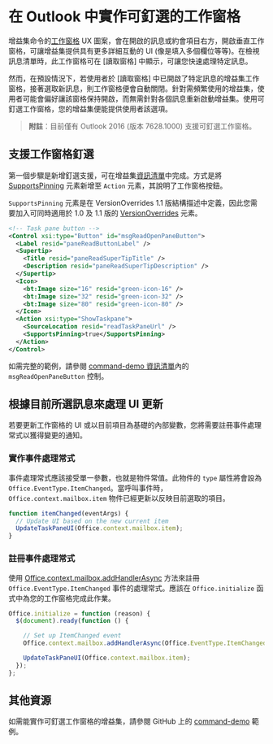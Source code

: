 # <a name="implement-a-pinnable-taskpane-in-outlook"></a>在 Outlook 中實作可釘選的工作窗格

增益集命令的[工作窗格](../add-in-commands-for-outlook.md#launching-a-task-pane) UX 圖案，會在開啟的訊息或約會項目右方，開啟垂直工作窗格，可讓增益集提供具有更多詳細互動的 UI (像是填入多個欄位等等)。在檢視訊息清單時，此工作窗格可在 [讀取窗格] 中顯示，可讓您快速處理特定訊息。

然而，在預設情況下，若使用者於 [讀取窗格] 中已開啟了特定訊息的增益集工作窗格，接著選取新訊息，則工作窗格便會自動關閉。針對需頻繁使用的增益集，使用者可能會偏好讓該窗格保持開啟，而無需針對各個訊息重新啟動增益集。使用可釘選工作窗格，您的增益集便能提供使用者該選項。

> **附註**：目前僅有 Outlook 2016 (版本 7628.1000) 支援可釘選工作窗格。

## <a name="support-taskpane-pinning"></a>支援工作窗格釘選

第一個步驟是新增釘選支援，可在增益集[資訊清單](./manifests.md)中完成。方式是將 [SupportsPinning](../../../reference/manifest/action.md#supportspinning) 元素新增至 `Action` 元素，其說明了工作窗格按鈕。

`SupportsPinning` 元素是在 VersionOverrides 1.1 版結構描述中定義，因此您需要加入可同時適用於 1.0 及 1.1 版的 [VersionOverrides](../../../reference/manifest/versionoverrides.md) 元素。

```xml
<!-- Task pane button -->
<Control xsi:type="Button" id="msgReadOpenPaneButton">
  <Label resid="paneReadButtonLabel" />
  <Supertip>
    <Title resid="paneReadSuperTipTitle" />
    <Description resid="paneReadSuperTipDescription" />
  </Supertip>
  <Icon>
    <bt:Image size="16" resid="green-icon-16" />
    <bt:Image size="32" resid="green-icon-32" />
    <bt:Image size="80" resid="green-icon-80" />
  </Icon>
  <Action xsi:type="ShowTaskpane">
    <SourceLocation resid="readTaskPaneUrl" />
    <SupportsPinning>true</SupportsPinning>
  </Action>
</Control>
```

如需完整的範例，請參閱 [command-demo 資訊清單](https://github.com/jasonjoh/command-demo/blob/master/command-demo-manifest.xml)內的 `msgReadOpenPaneButton` 控制。

## <a name="handling-ui-updates-based-on-currently-selected-message"></a>根據目前所選訊息來處理 UI 更新

若要更新工作窗格的 UI 或以目前項目為基礎的內部變數，您將需要註冊事件處理常式以獲得變更的通知。

### <a name="implement-the-event-handler"></a>實作事件處理常式

事件處理常式應該接受單一參數，也就是物件常值。此物件的 `type` 屬性將會設為 `Office.EventType.ItemChanged`。當呼叫事件時，`Office.context.mailbox.item` 物件已經更新以反映目前選取的項目。

```js
function itemChanged(eventArgs) {
  // Update UI based on the new current item
  UpdateTaskPaneUI(Office.context.mailbox.item);
}
```

### <a name="register-the-event-handler"></a>註冊事件處理常式

使用 [Office.context.mailbox.addHandlerAsync](https://dev.outlook.com/reference/add-ins/1.5/Office.context.mailbox.html#addHandlerAsync) 方法來註冊 `Office.EventType.ItemChanged` 事件的處理常式。應該在 `Office.initialize` 函式中為您的工作窗格完成此作業。

```js
Office.initialize = function (reason) {
  $(document).ready(function () {

    // Set up ItemChanged event
    Office.context.mailbox.addHandlerAsync(Office.EventType.ItemChanged, itemChanged);

    UpdateTaskPaneUI(Office.context.mailbox.item);
  });
};
```

## <a name="additional-resources"></a>其他資源

如需能實作可釘選工作窗格的增益集，請參閱 GitHub 上的 [command-demo](https://github.com/jasonjoh/command-demo) 範例。